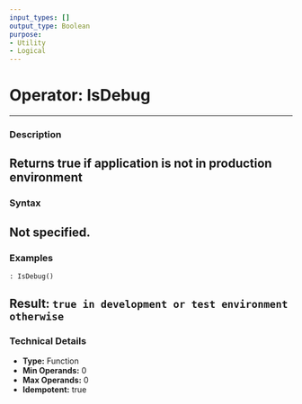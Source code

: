 ```yaml
---
input_types: []
output_type: Boolean
purpose:
- Utility
- Logical
---
```

# Operator: IsDebug
---
### **Description**
Returns true if application is not in production environment
---
### **Syntax**
Not specified.
---
### **Examples**
```
: IsDebug()
```
**Result:** `true in development or test environment otherwise`
---
### **Technical Details**
- **Type:** Function
- **Min Operands:** 0
- **Max Operands:** 0
- **Idempotent:** true